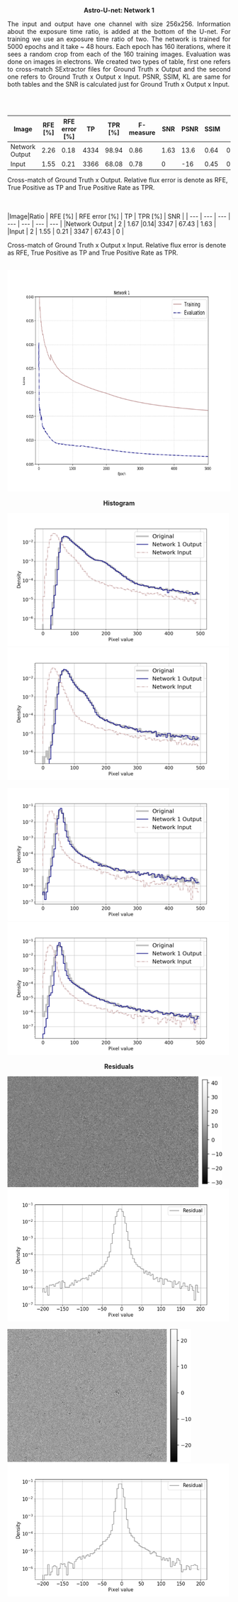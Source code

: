 
 <p align="center"> <b>  Astro-U-net:  Network 1 </b> </p>
 
 <p style="text-align:justify">  The input and output have one channel with size 256x256. Information about the exposure time ratio, is added at the bottom of the U-net. For training we use an exposure time ratio of two. The network is trained for 5000 epochs and it take ~ 48 hours. Each epoch has 160 iterations, where it sees a random crop from each of the 160 training images. Evaluation was done on images in electrons. We created two types of table, first one refers to cross-match SExtractor files for Ground Truth x Output and the second one refers to Ground Truth x Output x Input. PSNR, SSIM, KL are same for both tables and the SNR is calculated just for Ground Truth x Output x Input. </p>
 
 
<br/><br/>
 
 |Image| RFE [%] | RFE error [%] | TP |TPR [%] |F-measure| SNR | PSNR | SSIM | KL|
 | --- | --- | --- | --- | --- | --- | --- | --- | --- | --- | 
 |Network Output | 2.26|0.18| 4334 | 98.94 | 0.86 | 1.63 | 13.6 | 0.64 | 0.007 |
 |Input | 1.55| 0.21 | 3366 | 68.08 | 0.78 | 0 | -16 | 0.45 | 0.0231 |
  
  Cross-match of Ground Truth x Output.  Relative flux error is denote as RFE, True Positive as TP and True Positive Rate as TPR.

<br/><br/>
 |Image|Ratio | RFE [%] | RFE error [%] | TP | TPR [%] | SNR | 
 | --- | --- | --- | --- | --- | --- | --- |
 |Network Output | 2 | 1.67 |0.14| 3347 | 67.43 | 1.63 |
 |Input | 2 | 1.55 | 0.21 | 3347 | 67.43 |  0 | 
 
 
 
 Cross-match of Ground Truth x Output x Input. Relative flux error is denote as RFE, True Positive as TP and True Positive Rate as TPR.
 <br/><br/>

<p align="center"><img src="eval_train_loss_net1.png" height="500px"></p>



<p align="center"> <b>  Histogram </b> </p>

	
<p align="left"><img src="hist/example1.png" height="300px"> <img src="hist/example2.png" height="300px"></p>

<p align="left"><img src="hist/example3.png" height="300px"> <img src="hist/example4.png" height="300px"></p>


<p align="center"> <b>  Residuals </b> </p>


<p align="left"><img src="Residuals/1.png" height="250px">    <img src="Residuals/histogram_1.png" height="300px"></p>

<p align="left"><img src="Residuals/6.png" height="300px">    <img src="Residuals/histogram_6.png" height="300px"></p>
